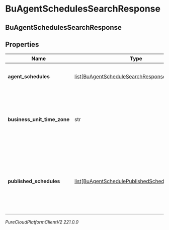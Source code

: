 # BuAgentSchedulesSearchResponse

## BuAgentSchedulesSearchResponse

## Properties

|Name | Type | Description | Notes|
|------------ | ------------- | ------------- | -------------|
| **agent_schedules** | [list[BuAgentScheduleSearchResponse]](BuAgentScheduleSearchResponse) | The requested agent schedules | [optional] |
| **business_unit_time_zone** | str | The time zone configured for the business unit to which this schedule applies | [optional] |
| **published_schedules** | [list[BuAgentSchedulePublishedScheduleReference]](BuAgentSchedulePublishedScheduleReference) | References to all published week schedules overlapping the start/end date query parameters | [optional] |



_PureCloudPlatformClientV2 221.0.0_
